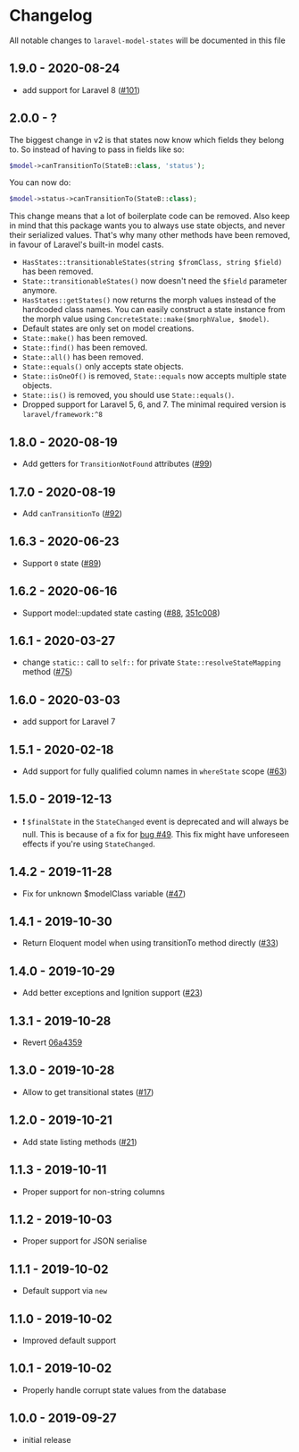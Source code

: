 # Changelog

All notable changes to `laravel-model-states` will be documented in this file

## 1.9.0 - 2020-08-24

- add support for Laravel 8 ([#101](https://github.com/spatie/laravel-model-states/pull/101))

## 2.0.0 - ?

The biggest change in v2 is that states now know which fields they belong to. So instead of having to pass in fields like so: 

```php
$model->canTransitionTo(StateB::class, 'status');
```

You can now do:

```php
$model->status->canTransitionTo(StateB::class);
```

This change means that a lot of boilerplate code can be removed. Also keep in mind that this package wants you to always use state objects, and never their serialized values. That's why many other methods have been removed, in favour of Laravel's built-in model casts.

- `HasStates::transitionableStates(string $fromClass, string $field)` has been removed.
- `State::transitionableStates()` now doesn't need the `$field` parameter anymore.
- `HasStates::getStates()` now returns the morph values instead of the hardcoded class names. You can easily construct a state instance from the morph value using `ConcreteState::make($morphValue, $model)`.
- Default states are only set on model creations.
- `State::make()` has been removed.
- `State::find()` has been removed.
- `State::all()` has been removed.
- `State::equals()` only accepts state objects.
- `State::isOneOf()` is removed, `State::equals` now accepts multiple state objects.
- `State::is()` is removed, you should use `State::equals()`.
- Dropped support for Laravel 5, 6, and 7. The minimal required version is `laravel/framework:^8`

## 1.8.0 - 2020-08-19

- Add getters for `TransitionNotFound` attributes ([#99](https://github.com/spatie/laravel-model-states/pull/99))

## 1.7.0 - 2020-08-19

- Add `canTransitionTo` ([#92](https://github.com/spatie/laravel-model-states/pull/92))

## 1.6.3 - 2020-06-23

- Support `0` state ([#89](https://github.com/spatie/laravel-model-states/pull/89))

## 1.6.2 - 2020-06-16

- Support model::updated state casting ([#88](https://github.com/spatie/laravel-model-states/issues/88), [351c008](https://github.com/spatie/laravel-model-states/commit/351c008f9e1ab42ed8f9a598d78615787669f43b))

## 1.6.1 - 2020-03-27

- change `static::` call to `self::` for private `State::resolveStateMapping` method ([#75](https://github.com/spatie/laravel-model-states/pull/75))

## 1.6.0 - 2020-03-03

- add support for Laravel 7

## 1.5.1 - 2020-02-18

- Add support for fully qualified column names in `whereState` scope ([#63](https://github.com/spatie/laravel-model-states/pull/63))

## 1.5.0 - 2019-12-13

- ❗️ `$finalState` in the `StateChanged` event is deprecated and will always be null. This is because of a fix for [bug #49](https://github.com/spatie/laravel-model-states/issues/49). This fix might have unforeseen effects if you're using `StateChanged`.

## 1.4.2 - 2019-11-28

- Fix for unknown $modelClass variable ([#47](https://github.com/spatie/laravel-model-states/issues/47))

## 1.4.1 - 2019-10-30

- Return Eloquent model when using transitionTo method directly ([#33](https://github.com/spatie/laravel-model-states/pull/33))

## 1.4.0 - 2019-10-29

- Add better exceptions and Ignition support ([#23](https://github.com/spatie/laravel-model-states/pull/23))

## 1.3.1 - 2019-10-28

- Revert [06a4359](https://github.com/spatie/laravel-model-states/commit/06a4359a184bc747d7fd8c9b062e4333e9b30f80)

## 1.3.0 - 2019-10-28

- Allow to get transitional states ([#17](https://github.com/spatie/laravel-model-states/pull/17))

## 1.2.0 - 2019-10-21

- Add state listing methods ([#21](https://github.com/spatie/laravel-model-states/pull/21))

## 1.1.3 - 2019-10-11

- Proper support for non-string columns

## 1.1.2 - 2019-10-03

- Proper support for JSON serialise

## 1.1.1 - 2019-10-02

- Default support via `new`

## 1.1.0 - 2019-10-02

- Improved default support

## 1.0.1 - 2019-10-02

- Properly handle corrupt state values from the database

## 1.0.0 - 2019-09-27

- initial release
